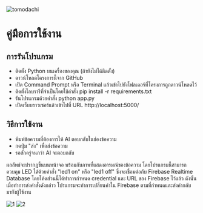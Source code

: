 ![tomodachi](https://user-images.githubusercontent.com/104154862/233820032-62a07d2e-64ce-4b7e-80e8-11749bd65ad6.jpg)

# คู่มือการใช้งาน
## การรันโปรแกรม
* ติดตั้ง Python บนเครื่องของคุณ (ถ้ายังไม่ได้ติดตั้ง)
* ดาวน์โหลดโครงการนี้จาก GitHub
* เปิด Command Prompt หรือ Terminal แล้วเข้าไปยังโฟลเดอร์ที่โครงการถูกดาวน์โหลดไว้
* ติดตั้งไลบรารีที่จำเป็นโดยใช้คำสั่ง pip install -r requirements.txt
* รันโปรแกรมด้วยคำสั่ง python app.py
* เปิดเว็บบราวเซอร์แล้วเข้าไปที่ URL http://localhost:5000/

## วิธีการใช้งาน
* พิมพ์ข้อความที่ต้องการให้ AI ตอบกลับในช่องข้อความ
* กดปุ่ม "ส่ง" เพื่อส่งข้อความ
* รอสักครู่จนกว่า AI จะตอบกลับ

ผลลัพธ์จะปรากฏขึ้นบนหน้าจอ พร้อมกับภาพที่แสดงอารมณ์ของข้อความ
โดยโปรแกรมนี้สามารถควบคุม LED ได้ด้วยคำสั่ง "led1 on" หรือ "led1 off" ซึ่งจะเชื่อมต่อกับ Firebase Realtime Database โดยโค้ดส่วนนี้ได้ทำการกำหนด credential และ URL ของ Firebase ไว้แล้ว ดังนั้นเมื่อทำการส่งคำสั่งดังกล่าว โปรแกรมจะทำการเปลี่ยนค่าใน Firebase ตามที่กำหนดและส่งค่ากลับมายังผู้ใช้งาน

![1](https://user-images.githubusercontent.com/104154862/224523716-b8be6784-67f7-4988-9462-a9d71248d32d.png)
![2](https://user-images.githubusercontent.com/104154862/224523725-84419367-8d19-42c8-9edf-db2d1dd018ac.png)
